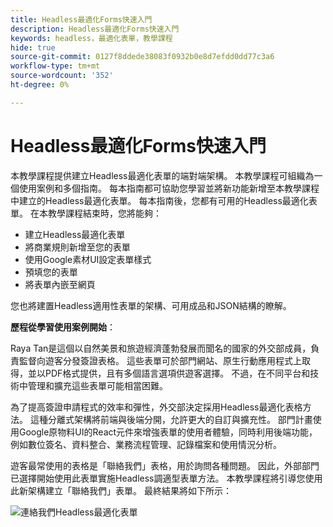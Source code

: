 ```yaml
---
title: Headless最適化Forms快速入門
description: Headless最適化Forms快速入門
keywords: headless，最適化表單，教學課程
hide: true
source-git-commit: 0127f8ddede38083f0932b0e8d7efdd0dd77c3a6
workflow-type: tm+mt
source-wordcount: '352'
ht-degree: 0%

---
```



# Headless最適化Forms快速入門

本教學課程提供建立Headless最適化表單的端對端架構。 本教學課程可組織為一個使用案例和多個指南。 每本指南都可協助您學習並將新功能新增至本教學課程中建立的Headless最適化表單。 每本指南後，您都有可用的Headless最適化表單。 在本教學課程結束時，您將能夠：

* 建立Headless最適化表單
* 將商業規則新增至您的表單
* 使用Google素材UI設定表單樣式
* 預填您的表單 
* 將表單內嵌至網頁

您也將建置Headless適用性表單的架構、可用成品和JSON結構的瞭解。

**歷程從學習使用案例開始**：

Raya Tan是這個以自然美景和旅遊經濟蓬勃發展而聞名的國家的外交部成員，負責監督向遊客分發簽證表格。 這些表單可於部門網站、原生行動應用程式上取得，並以PDF格式提供，且有多個語言選項供遊客選擇。 不過，在不同平台和技術中管理和擴充這些表單可能相當困難。

為了提高簽證申請程式的效率和彈性，外交部決定採用Headless最適化表格方法。 這種分離式架構將前端與後端分開，允許更大的自訂與擴充性。 部門計畫使用Google原物料UI的React元件來增強表單的使用者體驗，同時利用後端功能，例如數位簽名、資料整合、業務流程管理、記錄檔案和使用情況分析。

遊客最常使用的表格是「聯絡我們」表格，用於詢問各種問題。 因此，外部部門已選擇開始使用此表單實施Headless調適型表單方法。 本教學課程將引導您使用此新架構建立「聯絡我們」表單。 最終結果將如下所示：

![連絡我們Headless最適化表單](assets/contact-us-headless-adaptive-forms.png)